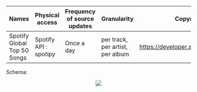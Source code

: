 | Names | Physical access  | Frequency of source updates | Granularity | Copyright |
| --- | --- | --- | --- | --- |
| Spotify Global Top 50 Songs | Spotify API : spotipy | Once a day | per track, per artist, per album | https://developer.spotify.com/terms|


Schema:
<p align="center">
  <img src="https://user-images.githubusercontent.com/93886913/228079637-50251f95-5d55-4e94-8b1e-fbfc32f337e1.png" />
</p>
